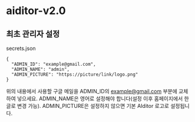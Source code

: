 # aiditor-v2.0

## 최초 관리자 설정

secrets.json

    {
      "ADMIN_ID": "example@gmail.com",
      "ADMIN_NAME": "admin",
      "ADMIN_PICTURE": "https://picture/link/logo.png"
    }

위의 내용에서 사용할 구글 메일을 ADMIN_ID의 example@gmail.com 부분에 교체하여 넣으세요. ADMIN_NAME은 영어로 설정해야 합니다(설정 이후 홈페이지에서 한글로 변경 가능). ADMIN_PICTURE은 설정하지 않으면 기본 AIditor 로고로 설정됩니다.
